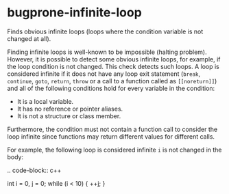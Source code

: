 bugprone-infinite-loop
======================

Finds obvious infinite loops (loops where the condition variable is not
changed at all).

Finding infinite loops is well-known to be impossible (halting problem).
However, it is possible to detect some obvious infinite loops, for
example, if the loop condition is not changed. This check detects such
loops. A loop is considered infinite if it does not have any loop exit
statement (`break`, `continue`, `goto`, `return`, `throw` or a call to a
function called as `[[noreturn]]`) and all of the following conditions
hold for every variable in the condition:

-   It is a local variable.
-   It has no reference or pointer aliases.
-   It is not a structure or class member.

Furthermore, the condition must not contain a function call to consider
the loop infinite since functions may return different values for
different calls.

For example, the following loop is considered infinite `i` is not
changed in the body:

.. code-block:: c++

int i = 0, j = 0; while (i &lt; 10) { ++j; }
